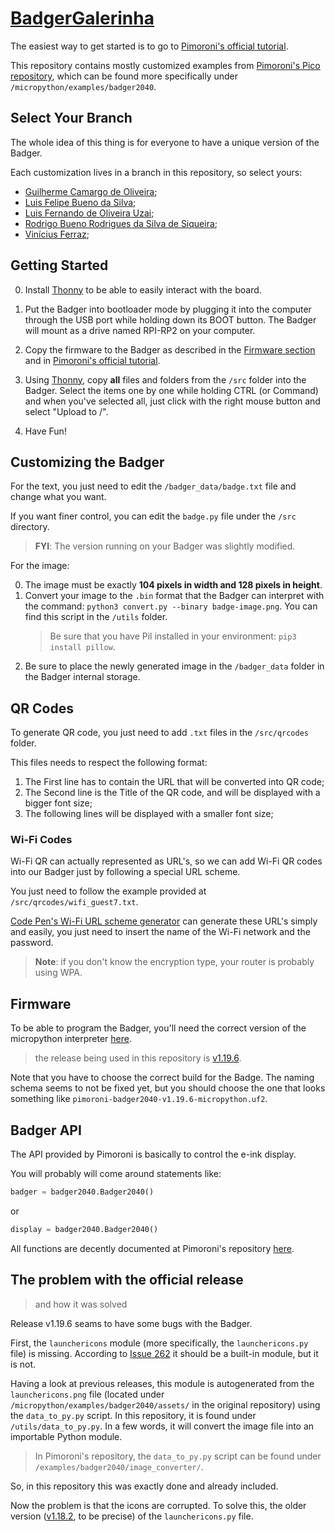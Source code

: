 # [BadgerGalerinha](https://github.com/danilown/BadgerGalerinha)

The easiest way to get started is to go to [Pimoroni's official tutorial](https://learn.pimoroni.com/article/getting-started-with-badger-2040).

This repository contains mostly customized examples from [Pimoroni's Pico repository](https://github.com/pimoroni/pimoroni-pico), which can be found more specifically under `/micropython/examples/badger2040`.

## Select Your Branch

The whole idea of this thing is for everyone to have a unique version of the Badger.

Each customization lives in a branch in this repository, so select yours:

- [Guilherme Camargo de Oliveira](https://github.com/danilown/BadgerGalerinha/tree/gui);
- [Luis Felipe Bueno da Silva](https://github.com/danilown/BadgerGalerinha/tree/luisin);
- [Luis Fernando de Oliveira Uzai](https://github.com/danilown/BadgerGalerinha/tree/uzai);
- [Rodrigo Bueno Rodrigues da Silva de Siqueira](https://github.com/danilown/BadgerGalerinha/tree/diga1);
- [Vinícius Ferraz](https://github.com/danilown/BadgerGalerinha/tree/vini);

## Getting Started

0. Install [Thonny](https://thonny.org/) to be able to easily interact with the board.

1. Put the Badger into bootloader mode by plugging it into the computer through the USB port while holding down its BOOT button. The Badger will mount as a drive named RPI-RP2 on your computer.

2. Copy the firmware to the Badger as described in the [Firmware section](#Firmware) and in [Pimoroni's official tutorial](https://learn.pimoroni.com/article/getting-started-with-badger-2040).

3. Using [Thonny](https://thonny.org/), copy **all** files and folders from the `/src` folder into the Badger. Select the items one by one while holding CTRL (or Command) and when you've selected all, just click with the right mouse button and select "Upload to /".

4. Have Fun!

## Customizing the Badger

For the text, you just need to edit the `/badger_data/badge.txt` file and change what you want.

If you want finer control, you can edit the `badge.py` file under the `/src` directory.

> **FYI**: The version running on your Badger was slightly modified.

For the image:

0. The image must be exactly **104 pixels in width and 128 pixels in height**.
1. Convert your image to the `.bin` format that the Badger can interpret with the command: `python3 convert.py --binary badge-image.png`. You can find this script in the `/utils` folder.
   > Be sure that you have Pil installed in your environment: `pip3 install pillow`.
2. Be sure to place the newly generated image in the `/badger_data` folder in the Badger internal storage.

## QR Codes

To generate QR code, you just need to add `.txt` files in the `/src/qrcodes` folder.

This files needs to respect the following format:

1. The First line has to contain the URL that will be converted into QR code;
2. The Second line is the Title of the QR code, and will be displayed with a bigger font size;
3. The following lines will be displayed with a smaller font size;

### Wi-Fi Codes

Wi-Fi QR can actually represented as URL's, so we can add Wi-Fi QR codes into our Badger just by following a special URL scheme.

You just need to follow the example provided at `/src/qrcodes/wifi_guest7.txt`.

[Code Pen's Wi-Fi URL scheme generator](https://codepen.io/04/pen/eLWWNd) can generate these URL's simply and easily, you just need to insert the name of the Wi-Fi network and the password.

> **Note**: if you don't know the encryption type, your router is probably using WPA.

## Firmware

To be able to program the Badger, you'll need the correct version of the micropython interpreter [here](https://github.com/pimoroni/pimoroni-pico/releases).

> the release being used in this repository is [v1.19.6](https://github.com/pimoroni/pimoroni-pico/releases/tag/v1.19.6).

Note that you have to choose the correct build for the Badge. The naming schema seems to not be fixed yet, but you should choose the one that looks something like `pimoroni-badger2040-v1.19.6-micropython.uf2`.

## Badger API

The API provided by Pimoroni is basically to control the e-ink display.

You will probably will come around statements like:

```python
badger = badger2040.Badger2040()
```

or

```python
display = badger2040.Badger2040()
```

All functions are decently documented at Pimoroni's repository [here](https://github.com/pimoroni/pimoroni-pico/tree/main/micropython/modules/badger2040).

## The problem with the official release

> and how it was solved

Release v1.19.6 seams to have some bugs with the Badger.

First, the `launchericons` module (more specifically, the `launchericons.py` file) is missing. According to [Issue 262](https://github.com/pimoroni/pimoroni-pico/issues/262) it should be a built-in module, but it is not.

Having a look at previous releases, this module is autogenerated from the `launchericons.png` file (located under `/micropython/examples/badger2040/assets/` in the original repository) using the `data_to_py.py` script. In this repository, it is found under `/utils/data_to_py.py`. In a few words, it will convert the image file into an importable Python module.

> In Pimoroni's repository, the `data_to_py.py` script can be found under `/examples/badger2040/image_converter/`.

So, in this repository this was exactly done and already included.

Now the problem is that the icons are corrupted. To solve this, the older version ([v1.18.2](https://github.com/pimoroni/pimoroni-pico/releases/tag/1.18.2), to be precise) of the `launchericons.py` file.
